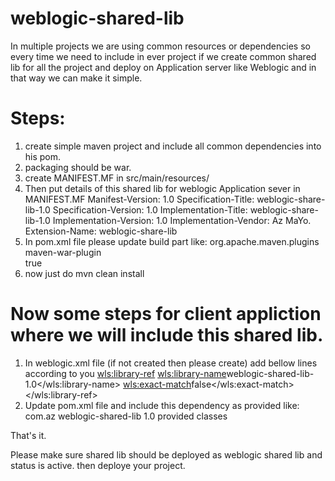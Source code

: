 # weblogic-shared-lib
In multiple projects we are using common resources or dependencies so every time we need to include in ever project if we create common shared lib for all the project and deploy on Application server like Weblogic and in that way we can make it simple.


# Steps:
1) create simple maven project and include all common dependencies into his pom.
2) packaging should be war.
3) create MANIFEST.MF in src/main/resources/
4) Then put details of this shared lib for weblogic Application sever in MANIFEST.MF
  Manifest-Version: 1.0
  Specification-Title: weblogic-share-lib-1.0
  Specification-Version: 1.0
  Implementation-Title: weblogic-share-lib-1.0
  Implementation-Version: 1.0
  Implementation-Vendor: Az MaYo.
  Extension-Name: weblogic-share-lib
5) In pom.xml file please update build part like:
	<build>
		<plugins>
			<plugin>
				<groupId>org.apache.maven.plugins</groupId>
				<artifactId>maven-war-plugin</artifactId>				
				<configuration>
					<attachClasses>true</attachClasses>
				</configuration>
			</plugin>
		</plugins>
	</build>
5) now just do mvn clean install

# Now some steps for client appliction where we will include this shared lib.
1) In weblogic.xml file (if not created then please create) add bellow lines according to you
	<wls:library-ref>
        	<wls:library-name>weblogic-shared-lib-1.0</wls:library-name>
        	<wls:exact-match>false</wls:exact-match>
    	</wls:library-ref>  
2) Update pom.xml file and include this dependency as provided like:
	<dependency>
		<groupId>com.az</groupId>
		<artifactId>weblogic-shared-lib</artifactId>
		<version>1.0</version>
		<scope>provided</scope>
		<classifier>classes</classifier>
    	</dependency>

That's it.

Please make sure shared lib should be deployed as weblogic shared lib and status is active. then deploye your project.
